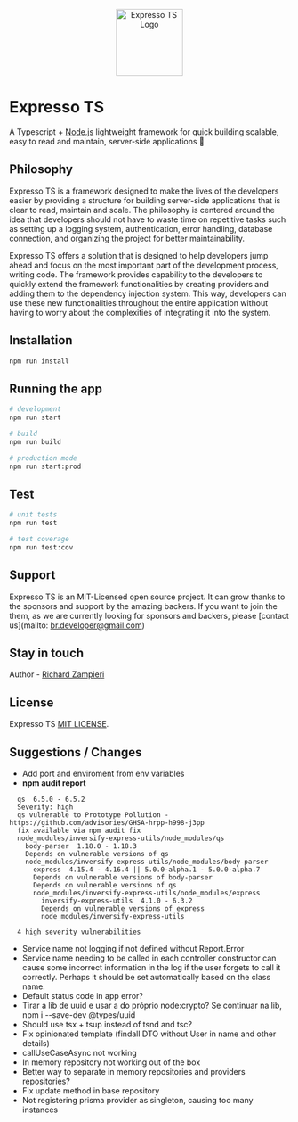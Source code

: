 <p align="center">
  <a href="https://expresso-ts.com/" target="blank"><img src="https://github.com/expressots/expressots/blob/main/media/alogo.png" width="120" alt="Expresso TS Logo" /></a>
</p>

# Expresso TS

A Typescript + [Node.js]("https://nodejs.org/en/") lightweight framework for quick building scalable, easy to read and maintain, server-side applications 🚀

## Philosophy

Expresso TS is a framework designed to make the lives of the developers easier by providing a structure for building server-side applications that is clear to read, maintain and scale. The philosophy is centered around the idea that developers should not have to waste time on repetitive tasks such as setting up a logging system, authentication, error handling, database connection, and organizing the project for better maintainability.

Expresso TS offers a solution that is designed to help developers jump ahead and focus on the most important part of the development process, writing code. The framework provides capability to the developers to quickly extend the framework functionalities by creating providers and adding them to the dependency injection system. This way, developers can use these new functionalities throughout the entire application without having to worry about the complexities of integrating it into the system.

## Installation

```bash
npm run install
```

## Running the app

```bash
# development
npm run start

# build
npm run build

# production mode
npm run start:prod
```

## Test

```bash
# unit tests
npm run test

# test coverage
npm run test:cov
```

## Support

Expresso TS is an MIT-Licensed open source project. It can grow thanks to the sponsors and support by the amazing backers. If you want to join the them, as we are currently looking for sponsors and backers, please [contact us](mailto: br.developer@gmail.com)

## Stay in touch

Author - [Richard Zampieri](https://github.com/rsaz)

## License

Expresso TS [MIT LICENSE](https://github.com/expressots/expressots/blob/main/LICENSE.md).

## Suggestions / Changes

- Add port and enviroment from env variables
- **npm audit report**
```
  qs  6.5.0 - 6.5.2
  Severity: high
  qs vulnerable to Prototype Pollution - https://github.com/advisories/GHSA-hrpp-h998-j3pp
  fix available via npm audit fix
  node_modules/inversify-express-utils/node_modules/qs
    body-parser  1.18.0 - 1.18.3
    Depends on vulnerable versions of qs
    node_modules/inversify-express-utils/node_modules/body-parser
      express  4.15.4 - 4.16.4 || 5.0.0-alpha.1 - 5.0.0-alpha.7
      Depends on vulnerable versions of body-parser
      Depends on vulnerable versions of qs
      node_modules/inversify-express-utils/node_modules/express
        inversify-express-utils  4.1.0 - 6.3.2
        Depends on vulnerable versions of express
        node_modules/inversify-express-utils

  4 high severity vulnerabilities
```
- Service name not logging if not defined without Report.Error
- Service name needing to be called in each controller constructor can cause some incorrect information in the log if the user forgets to call it correctly. Perhaps it should be set automatically based on the class name.
- Default status code in app error?
- Tirar a lib de uuid e usar a do próprio node:crypto? Se continuar na lib, npm i --save-dev @types/uuid
- Should use tsx + tsup instead of tsnd and tsc?
- Fix opinionated template (findall DTO without User in name and other details)
- callUseCaseAsync not working
- In memory repository not working out of the box
- Better way to separate in memory repositories and providers repositories?
- Fix update method in base repository
- Not registering prisma provider as singleton, causing too many instances